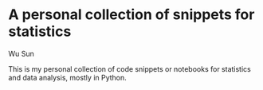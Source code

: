 # A personal collection of snippets for statistics

Wu Sun

This is my personal collection of code snippets or notebooks for statistics and
data analysis, mostly in Python.
